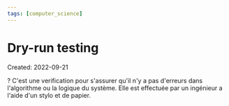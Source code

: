 ```yaml
---
tags: [computer_science] 
---
```

# Dry-run testing
Created: 2022-09-21

?
C'est une verification pour s'assurer qu'il n'y a pas d'erreurs dans l'algorithme ou la logique du système. Elle est effectuée par un ingénieur a l'aide d'un stylo et de papier.